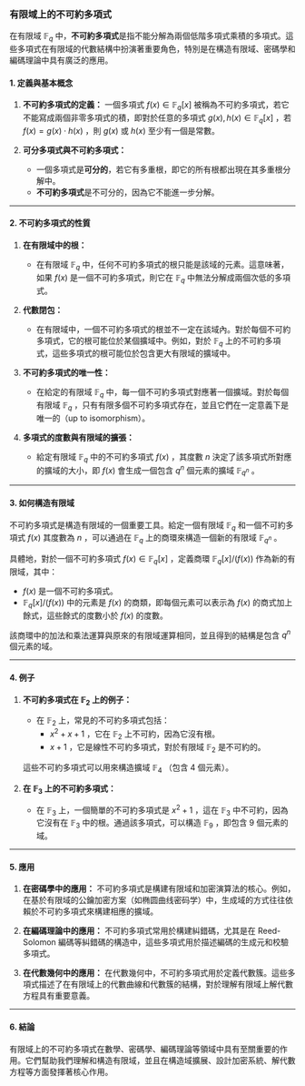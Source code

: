 ### **有限域上的不可約多項式**

在有限域  $`\mathbb{F}_q`$  中，**不可約多項式**是指不能分解為兩個低階多項式乘積的多項式。這些多項式在有限域的代數結構中扮演著重要角色，特別是在構造有限域、密碼學和編碼理論中具有廣泛的應用。

#### **1. 定義與基本概念**

1. **不可約多項式的定義：**
   一個多項式  $`f(x) \in \mathbb{F}_q[x]`$  被稱為不可約多項式，若它不能寫成兩個非零多項式的積，即對於任意的多項式  $`g(x), h(x) \in \mathbb{F}_q[x]`$ ，若  $`f(x) = g(x) \cdot h(x)`$ ，則  $`g(x)`$  或  $`h(x)`$  至少有一個是常數。

2. **可分多項式與不可約多項式：**
   - 一個多項式是**可分的**，若它有多重根，即它的所有根都出現在其多重根分解中。
   - **不可約多項式**是不可分的，因為它不能進一步分解。

---

#### **2. 不可約多項式的性質**

1. **在有限域中的根：**
   - 在有限域  $`\mathbb{F}_q`$  中，任何不可約多項式的根只能是該域的元素。這意味著，如果  $`f(x)`$  是一個不可約多項式，則它在  $`\mathbb{F}_q`$  中無法分解成兩個次低的多項式。

2. **代數閉包：**
   - 在有限域中，一個不可約多項式的根並不一定在該域內。對於每個不可約多項式，它的根可能位於某個擴域中。例如，對於  $`\mathbb{F}_q`$  上的不可約多項式，這些多項式的根可能位於包含更大有限域的擴域中。

3. **不可約多項式的唯一性：**
   - 在給定的有限域  $`\mathbb{F}_q`$  中，每一個不可約多項式對應著一個擴域。對於每個有限域  $`\mathbb{F}_q`$ ，只有有限多個不可約多項式存在，並且它們在一定意義下是唯一的（up to isomorphism）。

4. **多項式的度數與有限域的擴張：**
   - 給定有限域  $`\mathbb{F}_q`$  中的不可約多項式  $`f(x)`$ ，其度數  $`n`$  決定了該多項式所對應的擴域的大小，即  $`f(x)`$  會生成一個包含  $`q^n`$  個元素的擴域  $`\mathbb{F}_{q^n}`$ 。

---

#### **3. 如何構造有限域**

不可約多項式是構造有限域的一個重要工具。給定一個有限域  $`\mathbb{F}_q`$  和一個不可約多項式  $`f(x)`$  其度數為  $`n`$ ，可以通過在  $`\mathbb{F}_q`$  上的商環來構造一個新的有限域  $`\mathbb{F}_{q^n}`$ 。

具體地，對於一個不可約多項式  $`f(x) \in \mathbb{F}_q[x]`$ ，定義商環  $`\mathbb{F}_q[x]/(f(x))`$  作為新的有限域，其中：
-  $`f(x)`$  是一個不可約多項式。
-  $`\mathbb{F}_q[x]/(f(x))`$  中的元素是  $`f(x)`$  的商類，即每個元素可以表示為  $`f(x)`$  的商式加上餘式，這些餘式的度數小於  $`f(x)`$  的度數。

該商環中的加法和乘法運算與原來的有限域運算相同，並且得到的結構是包含  $`q^n`$  個元素的域。

---

#### **4. 例子**

1. **不可約多項式在  $`\mathbb{F}_2`$  上的例子：**
   - 在  $`\mathbb{F}_2`$  上，常見的不可約多項式包括：
     -  $`x^2 + x + 1`$ ，它在  $`\mathbb{F}_2`$  上不可約，因為它沒有根。
     -  $`x + 1`$ ，它是線性不可約多項式，對於有限域  $`\mathbb{F}_2`$  是不可約的。

   這些不可約多項式可以用來構造擴域  $`\mathbb{F}_4`$ （包含 4 個元素）。

2. **在  $`\mathbb{F}_3`$  上的不可約多項式：**
   - 在  $`\mathbb{F}_3`$  上，一個簡單的不可約多項式是  $`x^2 + 1`$ ，這在  $`\mathbb{F}_3`$  中不可約，因為它沒有在  $`\mathbb{F}_3`$  中的根。通過該多項式，可以構造  $`\mathbb{F}_9`$ ，即包含 9 個元素的域。

---

#### **5. 應用**

1. **在密碼學中的應用：**
   不可約多項式是構建有限域和加密演算法的核心。例如，在基於有限域的公鑰加密方案（如椭圆曲线密码学）中，生成域的方式往往依賴於不可約多項式來構建相應的擴域。

2. **在編碼理論中的應用：**
   不可約多項式常用於構建糾錯碼，尤其是在 Reed-Solomon 編碼等糾錯碼的構造中，這些多項式用於描述編碼的生成元和校驗多項式。

3. **在代數幾何中的應用：**
   在代數幾何中，不可約多項式用於定義代數簇。這些多項式描述了在有限域上的代數曲線和代數簇的結構，對於理解有限域上解代數方程具有重要意義。

---

#### **6. 結論**

有限域上的不可約多項式在數學、密碼學、編碼理論等領域中具有至關重要的作用。它們幫助我們理解和構造有限域，並且在構造域擴展、設計加密系統、解代數方程等方面發揮著核心作用。